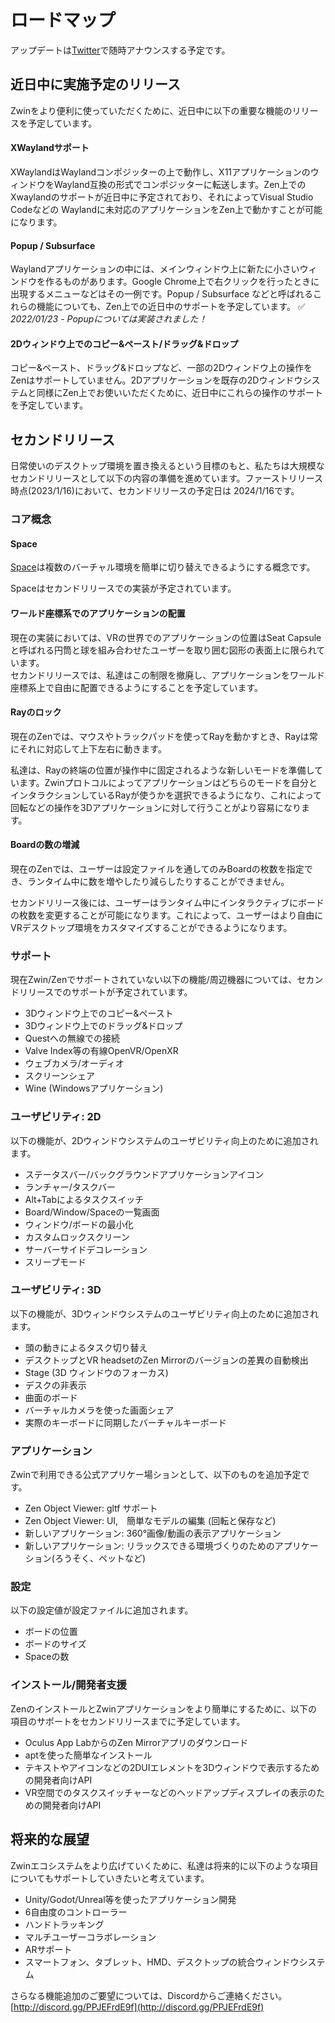 # ロードマップ

アップデートは[Twitter](https://twitter.com/zwin_project)で随時アナウンスする予定です。

## 近日中に実施予定のリリース

Zwinをより便利に使っていただくために、近日中に以下の重要な機能のリリースを予定しています。

#### XWaylandサポート

XWaylandはWaylandコンポジッターの上で動作し、X11アプリケーションのウィンドウをWayland互換の形式でコンポジッターに転送します。Zen上でのXwaylandのサポートが近日中に予定されており、それによってVisual Studio Codeなどの Waylandに未対応のアプリケーションをZen上で動かすことが可能になります。

#### Popup / Subsurface
Waylandアプリケーションの中には、メインウィンドウ上に新たに小さいウィンドウを作るものがあります。Google Chrome上で右クリックを行ったときに出現するメニューなどはその一例です。Popup / Subsurface などと呼ばれるこれらの機能についても、Zen上での近日中のサポートを予定しています。
✅ *2022/01/23 - Popupについては実装されました！*

#### 2Dウィンドウ上でのコピー&ペースト/ドラッグ&ドロップ
コピー&ペースト、ドラッグ&ドロップなど、一部の2Dウィンドウ上の操作をZenはサポートしていません。2Dアプリケーションを既存の2Dウィンドウシステムと同様にZen上でお使いいただくために、近日中にこれらの操作のサポートを予定しています。

## セカンドリリース
日常使いのデスクトップ環境を置き換えるという目標のもと、私たちは大規模なセカンドリリースとして以下の内容の準備を進めています。ファーストリリース時点(2023/1/16)において、セカンドリリースの予定日は 2024/1/16です。

### コア概念
#### Space
[Space](/ja/what_is_it/interactions_on_zen#space-(準備中))は複数のバーチャル環境を簡単に切り替えできるようにする概念です。 

Spaceはセカンドリリースでの実装が予定されています。

#### ワールド座標系でのアプリケーションの配置
現在の実装においては、VRの世界でのアプリケーションの位置はSeat Capsuleと呼ばれる円筒と球を組み合わせたユーザーを取り囲む図形の表面上に限られています。  
セカンドリリースでは、私達はこの制限を撤廃し、アプリケーションをワールド座標系上で自由に配置できるようにすることを予定しています。

#### Rayのロック
現在のZenでは、マウスやトラックパッドを使ってRayを動かすとき、Rayは常にそれに対応して上下左右に動きます。

私達は、Rayの終端の位置が操作中に固定されるような新しいモードを準備しています。Zwinプロトコルによってアプリケーションはどちらのモードを自分とインタラクションしているRayが使うかを選択できるようになり、これによって回転などの操作を3Dアプリケーションに対して行うことがより容易になります。

#### Boardの数の増減
現在のZenでは、ユーザーは設定ファイルを通してのみBoardの枚数を指定でき、ランタイム中に数を増やしたり減らしたりすることができません。

セカンドリリース後には、ユーザーはランタイム中にインタラクティブにボードの枚数を変更することが可能になります。これによって、ユーザーはより自由にVRデスクトップ環境をカスタマイズすることができるようになります。

### サポート
現在Zwin/Zenでサポートされていない以下の機能/周辺機器については、セカンドリリースでのサポートが予定されています。

- 3Dウィンドウ上でのコピー&ペースト
- 3Dウィンドウ上でのドラッグ&ドロップ
- Questへの無線での接続
- Valve Index等の有線OpenVR/OpenXR
- ウェブカメラ/オーディオ
- スクリーンシェア
- Wine (Windowsアプリケーション)

### ユーザビリティ: 2D
以下の機能が、2Dウィンドウシステムのユーザビリティ向上のために追加されます。

- ステータスバー/バックグラウンドアプリケーションアイコン
- ランチャー/タスクバー
- Alt+Tabによるタスクスイッチ
- Board/Window/Spaceの一覧画面
- ウィンドウ/ボードの最小化
- カスタムロックスクリーン
- サーバーサイドデコレーション
- スリープモード

### ユーザビリティ: 3D
以下の機能が、3Dウィンドウシステムのユーザビリティ向上のために追加されます。

- 頭の動きによるタスク切り替え
- デスクトップとVR headsetのZen Mirrorのバージョンの差異の自動検出
- Stage (3D ウィンドウのフォーカス)
- デスクの非表示
- 曲面のボード
- バーチャルカメラを使った画面シェア
- 実際のキーボードに同期したバーチャルキーボード

### アプリケーション
Zwinで利用できる公式アプリケー場ションとして、以下のものを追加予定です。

- Zen Object Viewer: gltf サポート
- Zen Object Viewer: UI,　簡単なモデルの編集 (回転と保存など)
- 新しいアプリケーション: 360°画像/動画の表示アプリケーション
- 新しいアプリケーション: リラックスできる環境づくりのためのアプリケーション(ろうそく、ペットなど)

### 設定
以下の設定値が設定ファイルに追加されます。

- ボードの位置
- ボードのサイズ
- Spaceの数

### インストール/開発者支援
ZenのインストールとZwinアプリケーションをより簡単にするために、以下の項目のサポートをセカンドリリースまでに予定しています。

- Oculus App LabからのZen Mirrorアプリのダウンロード
- aptを使った簡単なインストール
- テキストやアイコンなどの2DUIエレメントを3Dウィンドウで表示するための開発者向けAPI
- VR空間でのタスクスイッチャーなどのヘッドアップディスプレイの表示のための開発者向けAPI

## 将来的な展望
Zwinエコシステムをより広げていくために、私達は将来的に以下のような項目についてもサポートしていきたいと考えています。

- Unity/Godot/Unreal等を使ったアプリケーション開発
- 6自由度のコントローラー
- ハンドトラッキング
- マルチユーザーコラボレーション
- ARサポート
- スマートフォン、タブレット、HMD、デスクトップの統合ウィンドウシステム


さらなる機能追加のご要望については、Discordからご連絡ください。
[http://discord.gg/PPJEFrdE9f](http://discord.gg/PPJEFrdE9f)
